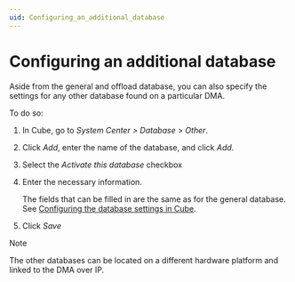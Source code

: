 ```yaml
---
uid: Configuring_an_additional_database
---
```


# Configuring an additional database

Aside from the general and offload database, you can also specify the settings for any other database found on a particular DMA.

To do so:

1. In Cube, go to *System Center \>* *Database* > *Other*.

2. Click *Add*, enter the name of the database, and click *Add*.

3. Select the *Activate this database* checkbox

4. Enter the necessary information.

    The fields that can be filled in are the same as for the general database. See [Configuring the database settings in Cube](xref:Configuring_the_database_settings_in_Cube).

5. Click *Save*

> [!NOTE]
> The other databases can be located on a different hardware platform and linked to the DMA over IP.
>
